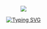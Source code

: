 <p align="center">
<img src="https://capsule-render.vercel.app/api?type=waving&height=300&color=gradient&text=HI%20THERE!&fontAlign=50&animation=twinkling&fontColor=000000&textBg=false&desc=I%20am%20Tanvir%20Ahmed&descSize=51&descAlignY=42&fontAlignY=24&section=header&reversal=false">
</p>

<p align="center"><a href="https://git.io/typing-svg"><img src="https://readme-typing-svg.demolab.com?font=Workbench&size=40&duration=800&pause=1500&center=true&vCenter=true&multiline=true&random=false&width=1000&height=150&lines=I'm+just+another+human+exploring+the+Earth.;Welcome+to+my+GitHub!" alt="Typing SVG" /></a> </p>

<!--
**tanvir-a0/tanvir-a0** is a ✨ _special_ ✨ repository because its `README.md` (this file) appears on your GitHub profile.

Here are some ideas to get you started:

- 🔭 I’m currently working on ...
- 🌱 I’m currently learning ...
- 👯 I’m looking to collaborate on ...
- 🤔 I’m looking for help with ...
- 💬 Ask me about ...
- 📫 How to reach me: ...
- 😄 Pronouns: ...
- ⚡ Fun fact: ...
-->
